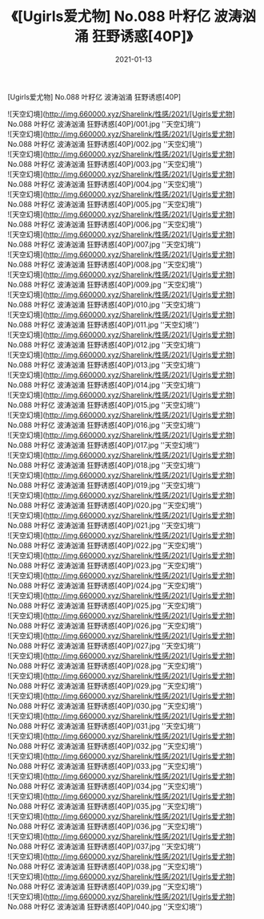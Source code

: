 ﻿---
layout: post
title:  《[Ugirls爱尤物] No.088 叶籽亿 波涛汹涌 狂野诱惑[40P]》
date:   2021-01-13
img: http://img.660000.xyz/Sharelink/性感/2021/[Ugirls爱尤物] No.088 叶籽亿 波涛汹涌 狂野诱惑[40P]/000.jpg
categories: [美女, 性感, 泳衣]
---

[Ugirls爱尤物] No.088 叶籽亿 波涛汹涌 狂野诱惑[40P]



![天空幻境](http://img.660000.xyz/Sharelink/性感/2021/[Ugirls爱尤物] No.088 叶籽亿 波涛汹涌 狂野诱惑[40P]/001.jpg ''天空幻境'') <br>
![天空幻境](http://img.660000.xyz/Sharelink/性感/2021/[Ugirls爱尤物] No.088 叶籽亿 波涛汹涌 狂野诱惑[40P]/002.jpg ''天空幻境'') <br>
![天空幻境](http://img.660000.xyz/Sharelink/性感/2021/[Ugirls爱尤物] No.088 叶籽亿 波涛汹涌 狂野诱惑[40P]/003.jpg ''天空幻境'') <br>
![天空幻境](http://img.660000.xyz/Sharelink/性感/2021/[Ugirls爱尤物] No.088 叶籽亿 波涛汹涌 狂野诱惑[40P]/004.jpg ''天空幻境'') <br>
![天空幻境](http://img.660000.xyz/Sharelink/性感/2021/[Ugirls爱尤物] No.088 叶籽亿 波涛汹涌 狂野诱惑[40P]/005.jpg ''天空幻境'') <br>
![天空幻境](http://img.660000.xyz/Sharelink/性感/2021/[Ugirls爱尤物] No.088 叶籽亿 波涛汹涌 狂野诱惑[40P]/006.jpg ''天空幻境'') <br>
![天空幻境](http://img.660000.xyz/Sharelink/性感/2021/[Ugirls爱尤物] No.088 叶籽亿 波涛汹涌 狂野诱惑[40P]/007.jpg ''天空幻境'') <br>
![天空幻境](http://img.660000.xyz/Sharelink/性感/2021/[Ugirls爱尤物] No.088 叶籽亿 波涛汹涌 狂野诱惑[40P]/008.jpg ''天空幻境'') <br>
![天空幻境](http://img.660000.xyz/Sharelink/性感/2021/[Ugirls爱尤物] No.088 叶籽亿 波涛汹涌 狂野诱惑[40P]/009.jpg ''天空幻境'') <br>
![天空幻境](http://img.660000.xyz/Sharelink/性感/2021/[Ugirls爱尤物] No.088 叶籽亿 波涛汹涌 狂野诱惑[40P]/010.jpg ''天空幻境'') <br>
![天空幻境](http://img.660000.xyz/Sharelink/性感/2021/[Ugirls爱尤物] No.088 叶籽亿 波涛汹涌 狂野诱惑[40P]/011.jpg ''天空幻境'') <br>
![天空幻境](http://img.660000.xyz/Sharelink/性感/2021/[Ugirls爱尤物] No.088 叶籽亿 波涛汹涌 狂野诱惑[40P]/012.jpg ''天空幻境'') <br>
![天空幻境](http://img.660000.xyz/Sharelink/性感/2021/[Ugirls爱尤物] No.088 叶籽亿 波涛汹涌 狂野诱惑[40P]/013.jpg ''天空幻境'') <br>
![天空幻境](http://img.660000.xyz/Sharelink/性感/2021/[Ugirls爱尤物] No.088 叶籽亿 波涛汹涌 狂野诱惑[40P]/014.jpg ''天空幻境'') <br>
![天空幻境](http://img.660000.xyz/Sharelink/性感/2021/[Ugirls爱尤物] No.088 叶籽亿 波涛汹涌 狂野诱惑[40P]/015.jpg ''天空幻境'') <br>
![天空幻境](http://img.660000.xyz/Sharelink/性感/2021/[Ugirls爱尤物] No.088 叶籽亿 波涛汹涌 狂野诱惑[40P]/016.jpg ''天空幻境'') <br>
![天空幻境](http://img.660000.xyz/Sharelink/性感/2021/[Ugirls爱尤物] No.088 叶籽亿 波涛汹涌 狂野诱惑[40P]/017.jpg ''天空幻境'') <br>
![天空幻境](http://img.660000.xyz/Sharelink/性感/2021/[Ugirls爱尤物] No.088 叶籽亿 波涛汹涌 狂野诱惑[40P]/018.jpg ''天空幻境'') <br>
![天空幻境](http://img.660000.xyz/Sharelink/性感/2021/[Ugirls爱尤物] No.088 叶籽亿 波涛汹涌 狂野诱惑[40P]/019.jpg ''天空幻境'') <br>
![天空幻境](http://img.660000.xyz/Sharelink/性感/2021/[Ugirls爱尤物] No.088 叶籽亿 波涛汹涌 狂野诱惑[40P]/020.jpg ''天空幻境'') <br>
![天空幻境](http://img.660000.xyz/Sharelink/性感/2021/[Ugirls爱尤物] No.088 叶籽亿 波涛汹涌 狂野诱惑[40P]/021.jpg ''天空幻境'') <br>
![天空幻境](http://img.660000.xyz/Sharelink/性感/2021/[Ugirls爱尤物] No.088 叶籽亿 波涛汹涌 狂野诱惑[40P]/022.jpg ''天空幻境'') <br>
![天空幻境](http://img.660000.xyz/Sharelink/性感/2021/[Ugirls爱尤物] No.088 叶籽亿 波涛汹涌 狂野诱惑[40P]/023.jpg ''天空幻境'') <br>
![天空幻境](http://img.660000.xyz/Sharelink/性感/2021/[Ugirls爱尤物] No.088 叶籽亿 波涛汹涌 狂野诱惑[40P]/024.jpg ''天空幻境'') <br>
![天空幻境](http://img.660000.xyz/Sharelink/性感/2021/[Ugirls爱尤物] No.088 叶籽亿 波涛汹涌 狂野诱惑[40P]/025.jpg ''天空幻境'') <br>
![天空幻境](http://img.660000.xyz/Sharelink/性感/2021/[Ugirls爱尤物] No.088 叶籽亿 波涛汹涌 狂野诱惑[40P]/026.jpg ''天空幻境'') <br>
![天空幻境](http://img.660000.xyz/Sharelink/性感/2021/[Ugirls爱尤物] No.088 叶籽亿 波涛汹涌 狂野诱惑[40P]/027.jpg ''天空幻境'') <br>
![天空幻境](http://img.660000.xyz/Sharelink/性感/2021/[Ugirls爱尤物] No.088 叶籽亿 波涛汹涌 狂野诱惑[40P]/028.jpg ''天空幻境'') <br>
![天空幻境](http://img.660000.xyz/Sharelink/性感/2021/[Ugirls爱尤物] No.088 叶籽亿 波涛汹涌 狂野诱惑[40P]/029.jpg ''天空幻境'') <br>
![天空幻境](http://img.660000.xyz/Sharelink/性感/2021/[Ugirls爱尤物] No.088 叶籽亿 波涛汹涌 狂野诱惑[40P]/030.jpg ''天空幻境'') <br>
![天空幻境](http://img.660000.xyz/Sharelink/性感/2021/[Ugirls爱尤物] No.088 叶籽亿 波涛汹涌 狂野诱惑[40P]/031.jpg ''天空幻境'') <br>
![天空幻境](http://img.660000.xyz/Sharelink/性感/2021/[Ugirls爱尤物] No.088 叶籽亿 波涛汹涌 狂野诱惑[40P]/032.jpg ''天空幻境'') <br>
![天空幻境](http://img.660000.xyz/Sharelink/性感/2021/[Ugirls爱尤物] No.088 叶籽亿 波涛汹涌 狂野诱惑[40P]/033.jpg ''天空幻境'') <br>
![天空幻境](http://img.660000.xyz/Sharelink/性感/2021/[Ugirls爱尤物] No.088 叶籽亿 波涛汹涌 狂野诱惑[40P]/034.jpg ''天空幻境'') <br>
![天空幻境](http://img.660000.xyz/Sharelink/性感/2021/[Ugirls爱尤物] No.088 叶籽亿 波涛汹涌 狂野诱惑[40P]/035.jpg ''天空幻境'') <br>
![天空幻境](http://img.660000.xyz/Sharelink/性感/2021/[Ugirls爱尤物] No.088 叶籽亿 波涛汹涌 狂野诱惑[40P]/036.jpg ''天空幻境'') <br>
![天空幻境](http://img.660000.xyz/Sharelink/性感/2021/[Ugirls爱尤物] No.088 叶籽亿 波涛汹涌 狂野诱惑[40P]/037.jpg ''天空幻境'') <br>
![天空幻境](http://img.660000.xyz/Sharelink/性感/2021/[Ugirls爱尤物] No.088 叶籽亿 波涛汹涌 狂野诱惑[40P]/038.jpg ''天空幻境'') <br>
![天空幻境](http://img.660000.xyz/Sharelink/性感/2021/[Ugirls爱尤物] No.088 叶籽亿 波涛汹涌 狂野诱惑[40P]/039.jpg ''天空幻境'') <br>
![天空幻境](http://img.660000.xyz/Sharelink/性感/2021/[Ugirls爱尤物] No.088 叶籽亿 波涛汹涌 狂野诱惑[40P]/040.jpg ''天空幻境'') <br>